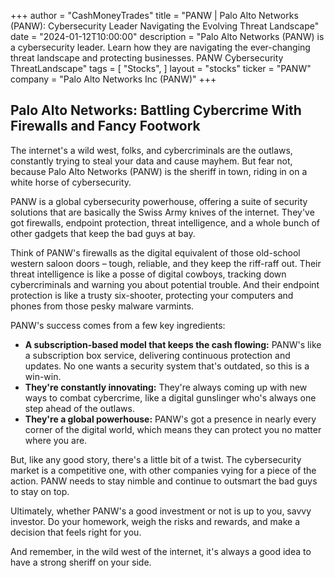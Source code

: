+++
author = "CashMoneyTrades"
title = "PANW |  Palo Alto Networks (PANW): Cybersecurity Leader Navigating the Evolving Threat Landscape"
date = "2024-01-12T10:00:00"
description = "Palo Alto Networks (PANW) is a cybersecurity leader. Learn how they are navigating the ever-changing threat landscape and protecting businesses. PANW Cybersecurity ThreatLandscape"
tags = [
"Stocks",
]
layout = "stocks"
ticker = "PANW"
company = "Palo Alto Networks Inc (PANW)"
+++
        


##  Palo Alto Networks: Battling Cybercrime With Firewalls and Fancy Footwork

The internet's a wild west, folks, and cybercriminals are the outlaws, constantly trying to steal your data and cause mayhem.  But fear not, because Palo Alto Networks (PANW) is the sheriff in town, riding in on a white horse of cybersecurity. 

PANW is a global cybersecurity powerhouse, offering a suite of security solutions that are basically the Swiss Army knives of the internet. They've got firewalls, endpoint protection, threat intelligence, and a whole bunch of other gadgets that keep the bad guys at bay.  

Think of PANW's firewalls as the digital equivalent of those old-school western saloon doors – tough, reliable, and they keep the riff-raff out. Their threat intelligence is like a posse of digital cowboys, tracking down cybercriminals and warning you about potential trouble.  And their endpoint protection is like a trusty six-shooter, protecting your computers and phones from those pesky malware varmints. 

PANW's success comes from a few key ingredients:

* **A subscription-based model that keeps the cash flowing:** PANW's like a subscription box service, delivering continuous protection and updates.  No one wants a security system that's outdated, so this is a win-win.
* **They're constantly innovating:** They're always coming up with new ways to combat cybercrime, like a digital gunslinger who's always one step ahead of the outlaws. 
* **They're a global powerhouse:** PANW's got a presence in nearly every corner of the digital world, which means they can protect you no matter where you are.

But, like any good story, there's a little bit of a twist.  The cybersecurity market is a competitive one, with other companies vying for a piece of the action.  PANW needs to stay nimble and continue to outsmart the bad guys to stay on top.  

Ultimately, whether PANW's a good investment or not is up to you, savvy investor.  Do your homework, weigh the risks and rewards, and make a decision that feels right for you.  

And remember, in the wild west of the internet, it's always a good idea to have a strong sheriff on your side.  

        